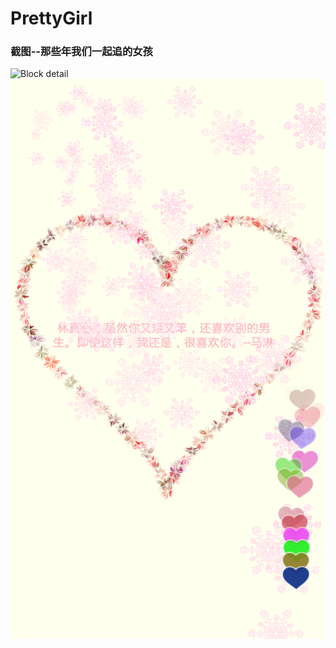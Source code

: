 # PrettyGirl

### 截图--那些年我们一起追的女孩
![Block detail](screenshots/love.gif "detail")
![Block detail](screenshots/love.png "detail")